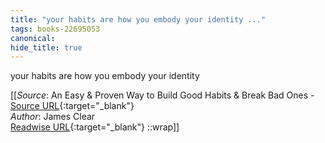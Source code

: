 ```yaml
---
title: "your habits are how you embody your identity ..."
tags: books-22695053
canonical: 
hide_title: true
---
```


your habits are how you embody your identity


[[_Source_: An Easy & Proven Way to Build Good Habits & Break Bad Ones - [Source URL](){:target="_blank"}<br>
_Author_: James Clear<br>
[Readwise URL](https://readwise.io/open/446271369){:target="_blank"}
::wrap]]